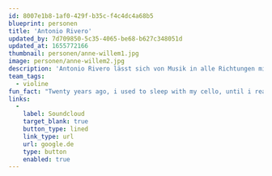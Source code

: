 ```yaml
---
id: 8007e1b8-1af0-429f-b35c-f4c4dc4a68b5
blueprint: personen
title: 'Antonio Rivero'
updated_by: 7d709850-5c35-4065-be68-b627c348051d
updated_at: 1655772166
thumbnail: personen/anne-willem1.jpg
image: personen/anne-willem2.jpg
description: 'Antonio Rivero lässt sich von Musik in alle Richtungen mitnehmen und verbindet das gerne mit viel Reisen. Neben Stegreif ist er beim Filmorchester tätig, singt und spielt gerne andere Instrumente'
team_tags:
  - violine
fun_fact: "Twenty years ago, i used to sleep with my cello, until i realized – despite it's woman shape."
links:
  -
    label: Soundcloud
    target_blank: true
    button_type: lined
    link_type: url
    url: google.de
    type: button
    enabled: true
---
```

